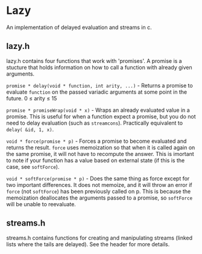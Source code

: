 Lazy
====

An implementation of delayed evaluation and streams in c.


lazy.h
------
lazy.h contains four functions that work with 'promises'. A promise is a stucture that holds information on how to call a function with already given arguments.

`promise * delay(void * function, int arity, ...)` - Returns a promise to evaluate `function` on the passed variadic arguments at some point in the future. 0 ≤ arity ≤ 15

`promise * promiseWrap(void * x)` - Wraps an already evaluated value in a promise. This is useful for when a function expect a promise, but you do not need to delay evaluation (such as `streamcons`). Practically equivalent to `delay( &id, 1, x)`.

`void * force(promise * p)` - Forces a promise to become evaluated and returns the result. `force` uses memoization so that when it is called again on the same promise, it will not have to recompute the answer. This is imortant to note if your function has a value based on external state (if this is the case, see `softForce`).

`void * softForce(promise * p)` - Does the same thing as force except for two important differences. It does not memoize, and it will throw an error if `force` (not `softForce`) has been previously called on p. This is because the memoization deallocates the arguments passed to a promise, so `softForce` will be unable to reevaluate.

streams.h
---------
streams.h contains functions for creating and manipulating streams (linked lists where the tails are delayed).
See the header for more details.
